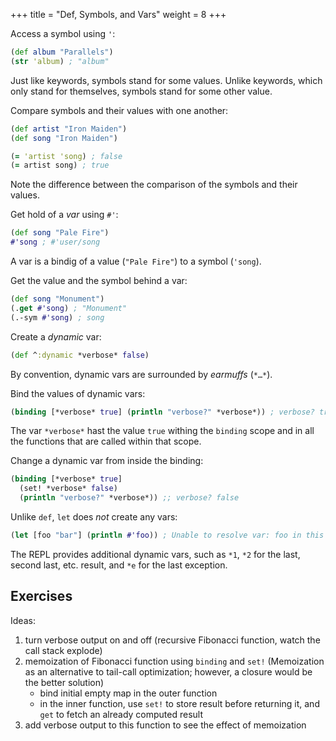 +++
title = "Def, Symbols, and Vars"
weight = 8
+++

Access a symbol using `'`:

```clojure
(def album "Parallels")
(str 'album) ; "album"
```

Just like keywords, symbols stand for some values. Unlike keywords, which only
stand for themselves, symbols stand for some other value.

Compare symbols and their values with one another:

```clojure
(def artist "Iron Maiden")
(def song "Iron Maiden")

(= 'artist 'song) ; false
(= artist song) ; true
```

Note the difference between the comparison of the symbols and their values.

Get hold of a _var_ using `#'`:

```clojure
(def song "Pale Fire")
#'song ; #'user/song
```

A var is a bindig of a value (`"Pale Fire"`) to a symbol (`'song`).

Get the value and the symbol behind a var:

```clojure
(def song "Monument")
(.get #'song) ; "Monument"
(.-sym #'song) ; song
```

Create a _dynamic_ var:

```clojure
(def ^:dynamic *verbose* false)
```

By convention, dynamic vars are surrounded by _earmuffs_ (`*…*`).

Bind the values of dynamic vars:

```clojure
(binding [*verbose* true] (println "verbose?" *verbose*)) ; verbose? true
```

The var `*verbose*` hast the value `true` withing the `binding` scope and in all
the functions that are called within that scope.

Change a dynamic var from inside the binding:

```clojure
(binding [*verbose* true]
  (set! *verbose* false)
  (println "verbose?" *verbose*)) ;; verbose? false
```

Unlike `def`, `let` does _not_ create any vars:

```clojure
(let [foo "bar"] (println #'foo)) ; Unable to resolve var: foo in this context
```

The REPL provides additional dynamic vars, such as `*1`, `*2` for the last,
second last, etc. result, and `*e` for the last exception.

## Exercises

Ideas:

1. turn verbose output on and off (recursive Fibonacci function, watch the call stack explode)
1. memoization of Fibonacci function using `binding` and `set!` (Memoization as an alternative to tail-call optimization; however, a closure would be the better solution)
    - bind initial empty map in the outer function
    - in the inner function, use `set!` to store result before returning it, and `get` to fetch an already computed result
1. add verbose output to this function to see the effect of memoization
